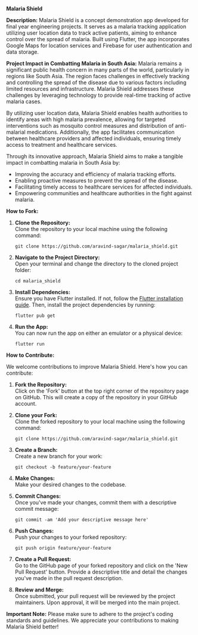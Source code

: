 **Malaria Shield**

**Description:**
Malaria Shield is a concept demonstration app developed for final year engineering projects. It serves as a malaria tracking application utilizing user location data to track active patients, aiming to enhance control over the spread of malaria. Built using Flutter, the app incorporates Google Maps for location services and Firebase for user authentication and data storage.

**Project Impact in Combatting Malaria in South Asia:**
Malaria remains a significant public health concern in many parts of the world, particularly in regions like South Asia. The region faces challenges in effectively tracking and controlling the spread of the disease due to various factors including limited resources and infrastructure. Malaria Shield addresses these challenges by leveraging technology to provide real-time tracking of active malaria cases.

By utilizing user location data, Malaria Shield enables health authorities to identify areas with high malaria prevalence, allowing for targeted interventions such as mosquito control measures and distribution of anti-malarial medications. Additionally, the app facilitates communication between healthcare providers and affected individuals, ensuring timely access to treatment and healthcare services.

Through its innovative approach, Malaria Shield aims to make a tangible impact in combatting malaria in South Asia by:

- Improving the accuracy and efficiency of malaria tracking efforts.
- Enabling proactive measures to prevent the spread of the disease.
- Facilitating timely access to healthcare services for affected individuals.
- Empowering communities and healthcare authorities in the fight against malaria.

**How to Fork:**

1. **Clone the Repository:**  
   Clone the repository to your local machine using the following command:

   ```
   git clone https://github.com/aravind-sagar/malaria_shield.git
   ```

2. **Navigate to the Project Directory:**  
   Open your terminal and change the directory to the cloned project folder:

   ```
   cd malaria_shield
   ```

3. **Install Dependencies:**  
   Ensure you have Flutter installed. If not, follow the [Flutter installation guide](https://flutter.dev/docs/get-started/install).
   Then, install the project dependencies by running:

   ```
   flutter pub get
   ```

4. **Run the App:**  
   You can now run the app on either an emulator or a physical device:
   ```
   flutter run
   ```

**How to Contribute:**

We welcome contributions to improve Malaria Shield. Here's how you can contribute:

1. **Fork the Repository:**  
   Click on the 'Fork' button at the top right corner of the repository page on GitHub. This will create a copy of the repository in your GitHub account.

2. **Clone your Fork:**  
   Clone the forked repository to your local machine using the following command:

   ```
   git clone https://github.com/aravind-sagar/malaria_shield.git
   ```

3. **Create a Branch:**  
   Create a new branch for your work:

   ```
   git checkout -b feature/your-feature
   ```

4. **Make Changes:**  
   Make your desired changes to the codebase.

5. **Commit Changes:**  
   Once you've made your changes, commit them with a descriptive commit message:

   ```
   git commit -am 'Add your descriptive message here'
   ```

6. **Push Changes:**  
   Push your changes to your forked repository:

   ```
   git push origin feature/your-feature
   ```

7. **Create a Pull Request:**  
   Go to the GitHub page of your forked repository and click on the 'New Pull Request' button. Provide a descriptive title and detail the changes you've made in the pull request description.

8. **Review and Merge:**  
   Once submitted, your pull request will be reviewed by the project maintainers. Upon approval, it will be merged into the main project.

**Important Note:** Please make sure to adhere to the project's coding standards and guidelines. We appreciate your contributions to making Malaria Shield better!

